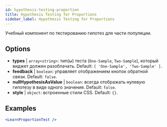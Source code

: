 ```yaml
---
id: hypothesis-testing-proportion
title: Hypothesis Testing for Proportions
sidebar_label: Hypothesis Testing for Proportions
---
```


Учебный компонент по тестированию гипотез для части популяции.

## Options

* __types__ | `array<string>`: тип(ы) теста (`One-Sample`, `Two-Sample`), который виджет должен разоблачать. Default: `[
  'One-Sample',
  'Two-Sample'
]`.
* __feedback__ | `boolean`: управляет отображением кнопок обратной связи. Default: `false`.
* __nullHypothesisAsValue__ | `boolean`: всегда отображать нулевую гипотезу в виде одного значения. Default: `false`.
* __style__ | `object`: встроенные стили CSS. Default: `{}`.


## Examples

```jsx live
<LearnProportionTest />
```

